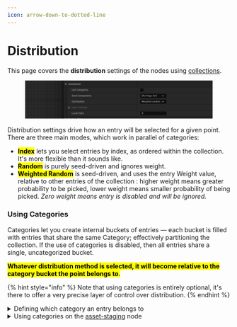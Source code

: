 ```yaml
---
icon: arrow-down-to-dotted-line
---
```


# Distribution

This page covers the **distribution** settings  of the nodes using [collections](../../node-library/assets-management/collections/ "mention").

<figure><img src="../../.gitbook/assets/image (80).png" alt=""><figcaption></figcaption></figure>

Distribution settings drive how an entry will be selected for a given point. There are three main modes, which work in parallel of categories:

* <mark style="color:$info;">**Index**</mark> lets you select entries by index, as ordered within the collection. It's more flexible than it sounds like.
* <mark style="color:$info;">**Random**</mark> is purely seed-driven and ignores weight.
* <mark style="color:$info;">**Weighted Random**</mark> is seed-driven, and uses the entry Weight value, relative to other entries of the collection : higher weight means greater probability to be picked, lower weight means smaller probability of being picked. _Zero weight means entry is disabled and will be ignored._

### Using Categories

Categories let you create internal buckets of entries — each bucket is filled with entries that share the same Category; effectively partitioning the collection. If the use of categories is disabled, then all entries share a single, uncategorized bucket.

<mark style="color:$success;">**Whatever distribution method is selected, it will become relative to the category bucket the point belongs to**</mark><mark style="color:$success;">.</mark>

{% hint style="info" %}
Note that using categories is entirely optional, it's there to offer a very precise layer of control over distribution.
{% endhint %}

<details>

<summary>Defining which category an entry belongs to</summary>

Is very straightforward :

<figure><img src="../../.gitbook/assets/image (82).png" alt=""><figcaption><p>Category property in an entry' details</p></figcaption></figure>

Simply use anything other than `None` in the category field.&#x20;

{% hint style="info" %}
This field is case-sensitive, so beware of typos.
{% endhint %}

</details>

<details>

<summary>Using categories on the <a data-mention href="../../node-library/assets-management/asset-staging/">asset-staging</a> node</summary>

Simply enable the `Use Categories` toggle and select how to choose the category.

<figure><img src="../../.gitbook/assets/image (81).png" alt=""><figcaption><p>Category selector — constant (top) vs attribute (bottom)</p></figcaption></figure>

Constant means you only target a single category with that node; while Attribute lets you use the value of an attribute to choose the category for that point.

{% hint style="info" %}
Note that if the category doesn't exist, no asset will be assigned to the points.
{% endhint %}

</details>

